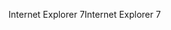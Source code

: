 <span data-ttu-id="a6081-101">Internet Explorer 7</span><span class="sxs-lookup"><span data-stu-id="a6081-101">Internet Explorer 7</span></span>